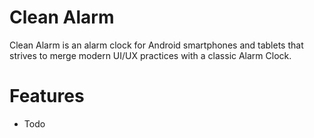 # Clean Alarm
Clean Alarm is an alarm clock for Android smartphones and tablets that strives to merge modern UI/UX practices with a classic Alarm Clock.

# Features
* Todo
